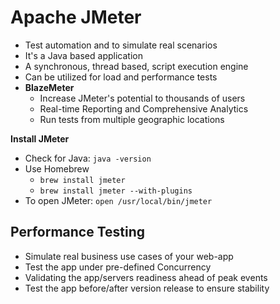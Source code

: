 # Apache JMeter
- Test automation and to simulate real scenarios
- It's a Java based application
- A synchronous, thread based, script execution engine
- Can be utilized for load and performance tests
- __BlazeMeter__
  - Increase JMeter's potential to thousands of users
  - Real-time Reporting and Comprehensive Analytics
  - Run tests from multiple geographic locations

__Install JMeter__
- Check for Java: `java -version`
- Use Homebrew
  - `brew install jmeter`
  - `brew install jmeter --with-plugins`
- To open JMeter: `open /usr/local/bin/jmeter`
## Performance Testing
- Simulate real business use cases of your web-app
- Test the app under pre-defined Concurrency
- Validating the app/servers readiness ahead of peak events
- Test the app before/after version release to ensure stability